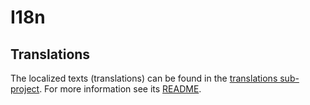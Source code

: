 # I18n

## Translations

The localized texts (translations) can be found in the [translations sub-project](../../translations). For more information see its [README](../../translations/README.md).
